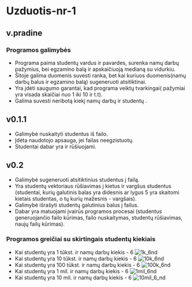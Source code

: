 # Uzduotis-nr-1

## v.pradine 
### Programos galimybės
* Programa paima studentų vardus ir pavardes, surenka namų  darbų pažymius, bei egzamino balą ir apskaičiuoją medianą su vidurkiu.
* Šitoje galima duomenis suvesti ranka, bet kai kuriuos duomenis(namų darbų balus ir egzamino balą) sugeneruoti atsitiktinai.
* Yra įdėti saugumo garantai, kad programa veiktų tvarkingai( pažymiai yra visada skaičiai nuo 1 iki 10 ir t.t).
* Galima suvesti neribotą kiekį namų darbų ir studentų .

## v0.1.1
* Galimybė nuskaityti studentus iš failo.
* Įdėta naudotojo apsauga, jei failas neegzistuotų.
* Studentai dabar yra ir rūšiuojami.


## v0.2 
* Galimybė sugeneruoti atsitiktinius studentus į failą.
* Yra studentų vektoriaus rūšiavimas į kietus ir vargšus studentus
  (studentai, kurių galutinis balas yra didesnis ar lygus 5 yra skaitomi kietais studentas, o tų kurių mažesnis - vargšais).
* Galimybė išrašyti studentų galutinius balus į failus.
* Dabar yra matuojami įvairūs programos procesai (studentus generuojančio failo kūrimas, failo nuskaitymas, studentų rūšiavimas, naujų failų kūrimas).

### Programos greičiai su skirtingais studentų kiekiais
* Kai studentų yra 1 tūkst. ir namų darbų kiekis - 6
![1k_6nd](https://github.com/laurinykas/Uzduotis-nr-1/assets/112711939/ef805dd6-036c-40a2-a704-5f26f6ad0f52)
* Kai studentų yra 10 tūkst. ir namų darbų kiekis - 6
![10k_6nd](https://github.com/laurinykas/Uzduotis-nr-1/assets/112711939/436c36b9-466d-4a25-8381-f326903b8f51)
* Kai studentų yra 100 tūkst. ir namų darbų kiekis - 6
![100k_6nd](https://github.com/laurinykas/Uzduotis-nr-1/assets/112711939/68b93e4f-1c8e-4110-91bc-df5de26c32c8)
* Kai studentų yra 1 mil. ir namų darbų kiekis - 6
![1mil_6nd](https://github.com/laurinykas/Uzduotis-nr-1/assets/112711939/56e4f1ea-1a90-4463-aaa1-07558df7fe6a)
* Kai studentų yra 10 mil. ir namų darbų kiekis - 6
![10mil_6_nd](https://github.com/laurinykas/Uzduotis-nr-1/assets/112711939/e4da4830-9bad-4926-afce-0569ca2a4e4f)



